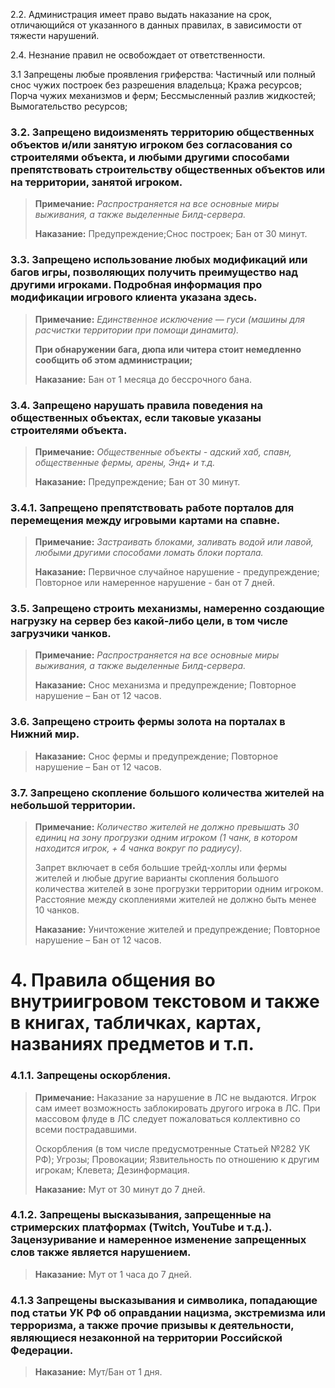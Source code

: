 
 2.2. Администрация имеет право выдать наказание на срок, отличающийся от указанного в данных правилах, в зависимости от тяжести нарушений.

2.4. Незнание правил не освобождает от ответственности.

3.1 Запрещены любые проявления гриферства:
Частичный или полный снос чужих построек без разрешения владельца; Кража ресурсов; Порча чужих механизмов и ферм; Бессмысленный разлив жидкостей; Вымогательство ресурсов;

### 3.2. Запрещено видоизменять территорию общественных объектов и/или занятую игроком без согласования со строителями объекта, и любыми другими способами препятствовать строительству общественных объектов или на территории, занятой игроком.

> **Примечание:**
> _Распространяется на все основные миры выживания, а также выделенные Билд-сервера._
>
> **Наказание:**
> Предупреждение;Снос построек; Бан от 30 минут.

### 3.3. Запрещено использование любых модификаций или багов игры, позволяющих получить преимущество над другими игроками. Подробная информация про модификации игрового клиента указана здесь.

> **Примечание:**
> _Единственное исключение — гуси (машины для расчистки территории при помощи динамита)._
>
> **При обнаружении бага, дюпа или читера стоит немедленно сообщить об этом администрации;**
>
> **Наказание:**
> Бан от 1 месяца до бессрочного бана.

### 3.4. Запрещено нарушать правила поведения на общественных объектах, если таковые указаны строителями объекта.

> **Примечание:**
> _Общественные объекты - адский хаб, спавн, общественные фермы, арены, Энд+ и т.д._
>
> **Наказание:**
> Предупреждение; Бан от 30 минут.

### 3.4.1. Запрещено препятствовать работе порталов для перемещения между игровыми картами на спавне.

> **Примечание:**
> _Застраивать блоками, заливать водой или лавой, любыми другими способами ломать блоки портала._
>
> **Наказание:**
> Первичное случайное нарушение - предупреждение; Повторное или намеренное нарушение - бан от 7 дней.

### 3.5. Запрещено строить механизмы, намеренно создающие нагрузку на сервер без какой-либо цели, в том числе загрузчики чанков.

> **Примечание:**
> _Распространяется на все основные миры выживания, а также выделенные Билд-сервера._
>
> **Наказание:**
> Снос механизма и предупреждение; Повторное нарушение – Бан от 12 часов.

### 3.6. Запрещено строить фермы золота на порталах в Нижний мир.

> **Наказание:**
> Снос фермы и предупреждение; Повторное нарушение – Бан от 12 часов.

### 3.7. Запрещено скопление большого количества жителей на небольшой территории.

> **Примечание:**
> _Количество жителей не должно превышать 30 единиц на зону прогрузки одним игроком (1 чанк, в котором находится игрок, + 4 чанка вокруг по радиусу)._
>
> Запрет включает в себя большие трейд-холлы или фермы жителей и любые другие варианты скопления большого количества жителей в зоне прогрузки территории одним игроком.
> Расстояние между скоплениями жителей не должно быть менее 10 чанков.
>
> **Наказание:**
> Уничтожение жителей и предупреждение; Повторное нарушение – Бан от 12 часов.

# 4. Правила общения во внутриигровом текстовом и также в книгах, табличках, картах, названиях предметов и т.п.

### 4.1.1. Запрещены оскорбления.

> **Примечание:**
> Наказание за нарушение в ЛС не выдаются. Игрок сам имеет возможность заблокировать другого игрока в ЛС. При массовом флуде в ЛС следует пожаловаться коллективно со всеми пострадавшими.
>
> Оскорбления (в том числе предусмотренные Статьей №282 УК РФ); Угрозы; Провокации; Язвительность по отношению к другим игрокам; Клевета; Дезинформация.
>
> **Наказание:**
> Мут от 30 минут до 7 дней.

### 4.1.2. Запрещены высказывания, запрещенные на стримерских платформах (Twitch, YouTube и т.д.). Зацензуривание и намеренное изменение запрещенных слов также является нарушением.

> **Наказание:**
> Мут от 1 часа до 7 дней.

### 4.1.3 Запрещены высказывания и символика, попадающие под статьи УК РФ об оправдании нацизма, экстремизма или терроризма, а также прочие призывы к деятельности, являющиеся незаконной на территории Российской Федерации.

> **Наказание:**
> Мут/Бан от 1 дня.

